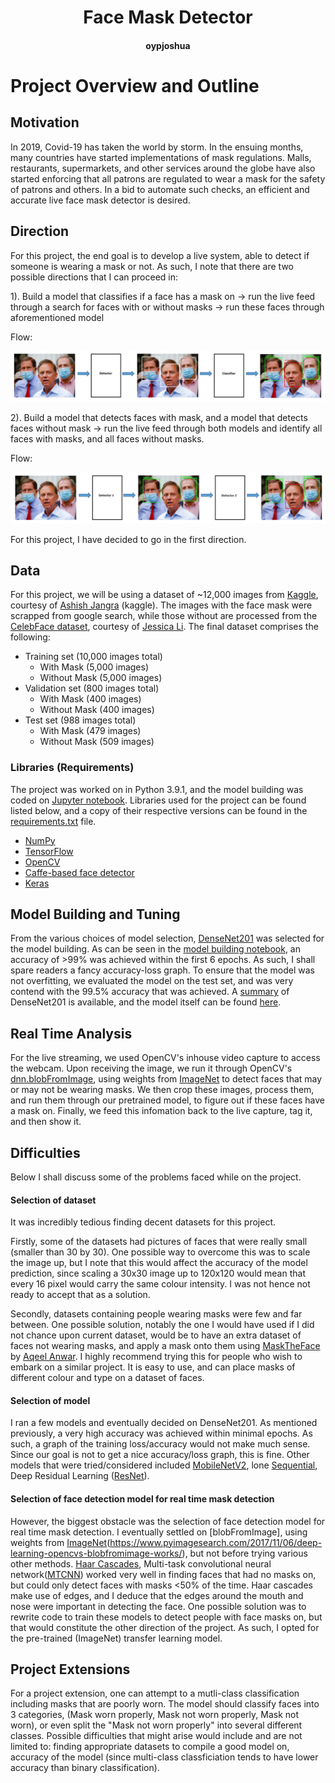<h1 align="center">Face Mask Detector</h1>
<h4 align="center">oypjoshua</h2>

# Project Overview and Outline

## Motivation

In 2019, Covid-19 has taken the world by storm. In the ensuing months, many countries have started implementations of mask regulations. Malls, restaurants, supermarkets, and other services around the globe have also started enforcing that all patrons are regulated to wear a mask for the safety of patrons and others. In a bid to automate such checks, an efficient and accurate live face mask detector is desired.

## Direction

For this project, the end goal is to develop a live system, able to detect if someone is wearing a mask or not. As such, I note that there are two possible directions that I can proceed in:

1). Build a model that classifies if a face has a mask on -> run the live feed through a search for faces with or without masks -> run these faces through aforementioned model

Flow:

![Direction_1](https://github.com/oypjoshua/Data_Science/blob/main/Mask%20Detection/pictures/Direction_1.png)

2). Build a model that detects faces with mask, and a model that detects faces without mask -> run the live feed through both models and identify all faces with masks, and all faces without masks.

Flow:

![Direction_2](https://github.com/oypjoshua/Data_Science/blob/main/Mask%20Detection/pictures/Direction_2.png)

For this project, I have decided to go in the first direction.

## Data

For this project, we will be using a dataset of ~12,000 images from [Kaggle](https://www.kaggle.com/ashishjangra27/face-mask-12k-images-dataset), courtesy of [Ashish Jangra](https://www.kaggle.com/ashishjangra27) (kaggle). The images with the face mask were scrapped from google search, while those without are processed from the [CelebFace dataset](https://www.kaggle.com/jessicali9530/celeba-dataset), courtesy of [Jessica Li](https://www.kaggle.com/jessicali9530). The final dataset comprises the following:

  - Training set (10,000 images total)
    - With Mask (5,000 images)
    - Without Mask (5,000 images)
  - Validation set (800 images total)
    - With Mask (400 images)
    - Without Mask (400 images)
  - Test set (988 images total)
    - With Mask (479 images)
    - Without Mask (509 images)
 
### Libraries (Requirements)

The project was worked on in Python 3.9.1, and the model building was coded on [Jupyter notebook](https://jupyter.org/). Libraries used for the project can be found listed below, and a copy of their respective versions can be found in the [requirements.txt](https://github.com/oypjoshua/Data_Science/blob/main/Mask%20Detection/requirements.txt) file.

- [NumPy](https://numpy.org/)
- [TensorFlow](https://www.tensorflow.org/)
- [OpenCV](https://opencv.org/)
- [Caffe-based face detector](https://caffe.berkeleyvision.org/)
- [Keras](https://keras.io/)

## Model Building and Tuning

From the various choices of model selection, [DenseNet201](https://www.mathworks.com/help/deeplearning/ref/densenet201.html) was selected for the model building. As can be seen in the [model building notebook](https://github.com/oypjoshua/Data_Science/blob/main/Mask%20Detection/face_mask.ipynb), an accuracy of >99% was achieved within the first 6 epochs. As such, I shall spare readers a fancy accuracy-loss graph. To ensure that the model was not overfitting, we evaluated the model on the test set, and was very contend with the 99.5% accuracy that was achieved. A [summary](https://github.com/oypjoshua/Data_Science/blob/main/Mask%20Detection/base_model_summary.ipynb) of DenseNet201 is available, and the model itself can be found [here](https://github.com/oypjoshua/Data_Science/blob/main/Mask%20Detection/mask_detection_128x128.rar).

## Real Time Analysis

For the live streaming, we used OpenCV's inhouse video capture to access the webcam. Upon receiving the image, we run it through OpenCV's [dnn.blobFromImage](https://docs.opencv.org/4.5.2/d6/d0f/group__dnn.html#ga29f34df9376379a603acd8df581ac8d7), using weights from [ImageNet](https://www.image-net.org/) to detect faces that may or may not be wearing masks. We then crop these images, process them, and run them through our pretrained model, to figure out if these faces have a mask on. Finally, we feed this infomation back to the live capture, tag it, and then show it.

## Difficulties

Below I shall discuss some of the problems faced while on the project.

#### Selection of dataset

It was incredibly tedious finding decent datasets for this project.

Firstly, some of the datasets had pictures of faces that were really small (smaller than 30 by 30). One possible way to overcome this was to scale the image up, but I note that this would affect the accuracy of the model prediction, since scaling a 30x30 image up to 120x120 would mean that every 16 pixel would carry the same colour intensity. I was not hence not ready to accept that as a solution.

Secondly, datasets containing people wearing masks were few and far between. One possible solution, notably the one I would have used if I did not chance upon current dataset, would be to have an extra dataset of faces not wearing masks, and apply a mask onto them using [MaskTheFace](https://github.com/aqeelanwar/MaskTheFace) by [Aqeel Anwar](https://github.com/aqeelanwar). I highly recommend trying this for people who wish to embark on a similar project. It is easy to use, and can place masks of different colour and type on a dataset of faces.

#### Selection of model

I ran a few models and eventually decided on DenseNet201. As mentioned previously, a very high accuracy was achieved within minimal epochs. As such, a graph of the training loss/accuracy would not make much sense. Since our goal is not to get a nice accuracy/loss graph, this is fine. Other models that were tried/considered included [MobileNetV2](https://arxiv.org/abs/1801.04381), lone [Sequential](https://www.tensorflow.org/api_docs/python/tf/keras/Sequential), Deep Residual Learning ([ResNet](https://arxiv.org/abs/1512.03385)).

#### Selection of face detection model for real time mask detection

However, the biggest obstacle was the selection of face detection model for real time mask detection. I eventually settled on [blobFromImage], using weights from [ImageNet](https://www.image-net.org/)(https://www.pyimagesearch.com/2017/11/06/deep-learning-opencvs-blobfromimage-works/), but not before trying various other methods. [Haar Cascades](https://docs.opencv.org/3.4/db/d28/tutorial_cascade_classifier.html), Multi-task convolutional neural network([MTCNN](https://github.com/ipazc/mtcnn)) worked very well in finding faces that had no masks on, but could only detect faces with masks <50% of the time. Haar cascades make use of edges, and I deduce that the edges around the mouth and nose were important in detecting the face. One possible solution was to rewrite code to train these models to detect people with face masks on, but that would constitute the other direction of the project. As such, I opted for the pre-trained (ImageNet) transfer learning model.

## Project Extensions

For a project extension, one can attempt to a mutli-class classification including masks that are poorly worn. The model should classify faces into 3 categories, (Mask worn properly, Mask not worn properly, Mask not worn), or even split the "Mask not worn properly" into several different classes. Possible difficulties that might arise would include and are not limited to: finding appropriate datasets to compile a good model on, accuracy of the model (since multi-class classficiation tends to have lower accuracy than binary classification).
